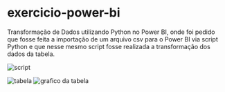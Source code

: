 # exercicio-power-bi

Transformação de Dados utilizando Python no Power BI, onde foi pedido que fosse feita a importação de um arquivo csv para o Power BI via script Python e que nesse mesmo script fosse realizada a transformação dos dados da tabela.


![script](https://user-images.githubusercontent.com/124278074/220989322-e2b28382-c223-4644-b9c4-9f8f90e34a57.jpeg)

![tabela](https://user-images.githubusercontent.com/124278074/220989433-6104e01c-dd83-4946-a54f-82a1aca6582f.jpeg)
![grafico da tabela](https://user-images.githubusercontent.com/124278074/220989475-eee6d410-9704-47d9-b969-52569ae4365a.jpeg)
